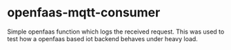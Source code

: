 # openfaas-mqtt-consumer

Simple openfaas function which logs the received request. This was used to test how a openfaas based iot backend behaves under heavy load.
